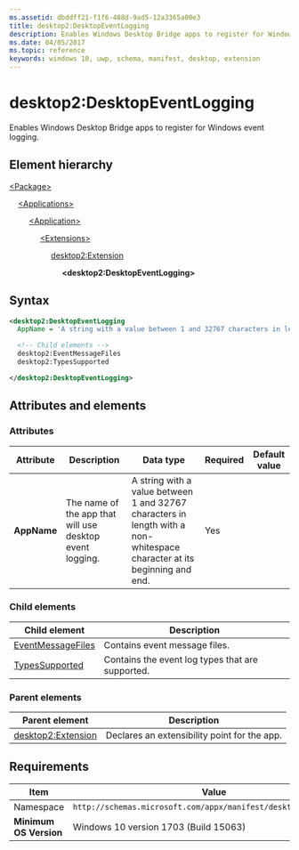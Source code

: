 ```yaml
---
ms.assetid: dbddff21-f1f6-488d-9ad5-12a3365a00e3
title: desktop2:DesktopEventLogging
description: Enables Windows Desktop Bridge apps to register for Windows event logging.
ms.date: 04/05/2017
ms.topic: reference
keywords: windows 10, uwp, schema, manifest, desktop, extension 
---
```


# desktop2:DesktopEventLogging

Enables Windows Desktop Bridge apps to register for Windows event logging.

## Element hierarchy

[\<Package\>](element-package.md)

&nbsp;&nbsp;&nbsp;&nbsp;[\<Applications\>](element-applications.md)

&nbsp;&nbsp;&nbsp;&nbsp; &nbsp;&nbsp;&nbsp;&nbsp;[\<Application\>](element-application.md)

&nbsp;&nbsp;&nbsp;&nbsp; &nbsp;&nbsp;&nbsp;&nbsp; &nbsp;&nbsp;&nbsp;&nbsp;[\<Extensions\>](element-1-extensions.md)

&nbsp;&nbsp;&nbsp;&nbsp; &nbsp;&nbsp;&nbsp;&nbsp; &nbsp;&nbsp;&nbsp;&nbsp; &nbsp;&nbsp;&nbsp;&nbsp;[desktop2:Extension](element-desktop2-extension.md)

&nbsp;&nbsp;&nbsp;&nbsp; &nbsp;&nbsp;&nbsp;&nbsp; &nbsp;&nbsp;&nbsp;&nbsp; &nbsp;&nbsp;&nbsp;&nbsp; &nbsp;&nbsp;&nbsp;&nbsp;**\<desktop2:DesktopEventLogging\>**

## Syntax

```xml
<desktop2:DesktopEventLogging
  AppName = 'A string with a value between 1 and 32767 characters in length with a non-whitespace character at its beginning and end.' >

  <!-- Child elements -->
  desktop2:EventMessageFiles
  desktop2:TypesSupported

</desktop2:DesktopEventLogging>
```

## Attributes and elements

### Attributes

| Attribute | Description | Data type | Required | Default value |
|-|-|-|-|-|
| **AppName** | The name of the app that will use desktop event logging. | A string with a value between 1 and 32767 characters in length with a non-whitespace character at its beginning and end. | Yes |

### Child elements

| Child element | Description |
|-|-|
| [EventMessageFiles](element-desktop2-eventmessagefiles.md) | Contains event message files. |
| [TypesSupported](element-desktop2-typessupported.md) | Contains the event log types that are supported. |

### Parent elements

| Parent element | Description |
|-|-|
| [desktop2:Extension](element-desktop2-extension.md) | Declares an extensibility point for the app. |

## Requirements

| Item  | Value  |
|--|--|
| Namespace | `http://schemas.microsoft.com/appx/manifest/desktop/windows10/2` |
| **Minimum OS Version** | Windows 10 version 1703 (Build 15063) |
